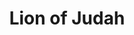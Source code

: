 ---
pid: fs372
title: Lion of Judah
location_transcription: 
coordinates: "[-75.150500322913, 39.95547764055]"
zipcode: '91316'
gen_neighborhood: 
neighborhood: 
outside_phl: 'Encino CA '
age: '25'
age_range: 20-29
instagram: 
image_file_name: fs_372.jpg
proposal_transcription: Lion of Judah
topic: Animals,Religion
topic_summary: 0, 0
type: Sculpture Statue
keywords_other: Lion of Judah
credit: VibeRational Love
image_labels: 
twitter: 
facebook: 
permalink: "/monuments/fs372/"
layout: item-page
---